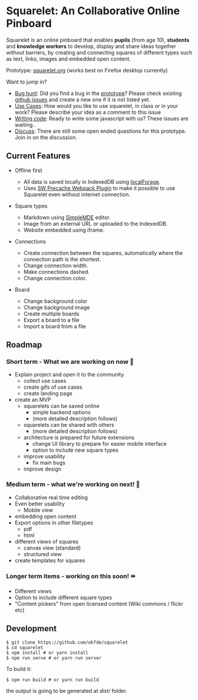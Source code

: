 # Squarelet: An Collaborative Online Pinboard

Squarelet is an online pinboard that enables **pupils** (from age 10), **students** and **knowledge workers** to develop, display and share ideas together without barriers, by creating and connecting squares of different types such as text, links, images and embedded open content.

Prototype: [squarelet.org](https://squarelet.org) (works best on Firefox desktop currently)

Want to jump in? 
* [Bug hunt](https://github.com/okfde/squarelet/issues/): Did you find a bug in the [prototype](https://squarelet.org)? Please check existing [github issues](https://github.com/okfde/squarelet/issues/) and create a new one if it is not listed yet.
* [Use Cases](): How would you like to use squarelet, in class or in your work? Please describe your idea as a comment to this issue
* [Writing code](https://github.com/okfde/squarelet/labels/development): Ready to write some javascript with us? These issues are waiting..
* [Discuss](https://github.com/okfde/squarelet/labels/question): There are still some open ended questions for this prototype. Join in on the discussion.

## Current Features
 * Offline first
    * All data is saved locally in IndexedDB using [localForage](https://localforage.github.io/localForage/).
    * Uses [SW Precache Webpack Plugin](https://github.com/goldhand/sw-precache-webpack-plugin) to make it possible to use Squarelet even without internet connection.

 * Square types
    * Markdown using [SimpleMDE](https://simplemde.com/) editor.
    * Image from an external URL or uploaded to the IndexedDB.
    * Website embedded using iframe.
  
 * Connections
    * Create connection between the squares, automatically where the connection path is the shortest.
    * Change connection width.
    * Make connections dashed.
    * Change connection color.
 * Board
    * Change background color
    * Change background image
    * Create multiple boards
    * Export a board to a file
    * Import a board from a file

## Roadmap
### Short term - What we are working on now :tada:
* Explain project and open it to the community 
	* collect use cases
	* create gifs of use cases
	* create landing page
* create an MVP
	* squarelets can be saved online 
	    * simple backend options
		* (more detailed description follows)
	* squarelets can be shared with others
		* (more detailed description follows)
	* architecture is prepared for future extensions
		* change UI library to prepare for easier mobile interface
		* option to include new square types
	* improve usability
		*  fix main bugs
	* improve design
	

### Medium term - what we're working on next! :art:
* Collaborative real time editing
* Even better usability
    * Mobile view
* embedding open content
* Export options in other filetypes
    * pdf
    * html
* different views of squares
    * canvas view (standard)
    * structured view
* create templates for squares


### Longer term items - working on this soon! :fast_forward: 
* Different views
* Option to include different square types
* "Content pickers" from open licensed content (Wiki commons / flickr etc)

## Development
 
 ```
 $ git clone https://github.com/okfde/squarelet
 $ cd squarelet
 $ npm install # or yarn install
 $ npm run serve # or yarn run server
 ```
 
 To build it:
 
 ```
 $ npm run build # or yarn run build
 ```
 
 the output is going to be generated at _dist/_ folder.
